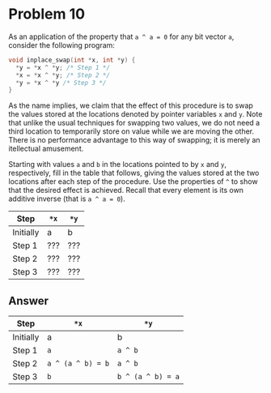 # Problem 10

As an application of the property that `a ^ a = 0` for any bit vector `a`, consider the
following program:

```C
void inplace_swap(int *x, int *y) {
  *y = *x ^ *y; /* Step 1 */
  *x = *x ^ *y; /* Step 2 */
  *y = *x ^ *y /* Step 3 */
}
```

As the name implies, we claim that the effect of this procedure is to swap
the values stored at the locations denoted by pointer variables `x` and `y`. Note
that unlike the usual techniques for swapping two values, we do not need a third
location to temporarily store on value while we are moving the other. There is
no performance advantage to this way of swapping; it is merely an itellectual
amusement.

Starting with values `a` and `b` in the locations pointed to by `x` and `y`, respectively,
fill in the table that follows, giving the values stored at the two locations after each
step of the procedure. Use the properties of `^` to show that the desired effect is
achieved. Recall that every element is its own additive inverse (that is `a ^ a = 0`).

| Step      | `*x` | `*y` |
| --------- | ---- | ---- |
| Initially | a    | b    |
| Step 1    | ???  | ???  |
| Step 2    | ???  | ???  |
| Step 3    | ???  | ???  |

## Answer

| Step      | `*x`              | `*y`              |
| --------- | ----------------- | ----------------- |
| Initially | a                 | b                 |
| Step 1    | `a`               | `a ^ b`           |
| Step 2    | `a ^ (a ^ b) = b` | `a ^ b`           |
| Step 3    | `b`               | `b ^ (a ^ b) = a` |
